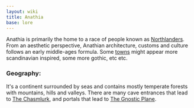 ```yaml
---
layout: wiki
title: Anathia
base: lore
---
```


Anathia is primarily the home to a race of people known as [Northlanders](/wiki/northlanders). From
an aesthetic perspective, Anathian architecture, customs and culture follows an early middle-ages
formula. Some [towns](/wiki/towns) might appear more scandinavian inspired, some more gothic, etc
etc.

### Geography:

It's a continent surrounded by seas and contains mostly temperate forests with mountains, hills and
valleys. There are many cave entrances that lead to [The Chasmlurk](/wiki/chasmlurk), and portals
that lead to [The Gnostic Plane](/wiki/gnosticplane).

